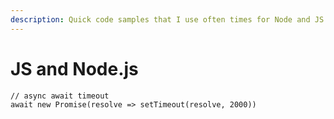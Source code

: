 ```yaml
---
description: Quick code samples that I use often times for Node and JS
---
```


# JS and Node.js

```text
// async await timeout
await new Promise(resolve => setTimeout(resolve, 2000))
```

